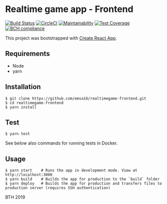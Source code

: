 # Realtime game app - Frontend

[![Build Status](https://travis-ci.org/emsa16/realtimegame-frontend.svg?branch=master)](https://travis-ci.org/emsa16/realtimegame-frontend)
[![CircleCI](https://circleci.com/gh/emsa16/realtimegame-frontend.svg?style=svg)](https://circleci.com/gh/emsa16/realtimegame-frontend)
[![Maintainability](https://api.codeclimate.com/v1/badges/d9f4c10ebbcae843bd92/maintainability)](https://codeclimate.com/github/emsa16/realtimegame-frontend/maintainability)
[![Test Coverage](https://api.codeclimate.com/v1/badges/d9f4c10ebbcae843bd92/test_coverage)](https://codeclimate.com/github/emsa16/realtimegame-frontend/test_coverage)
[![BCH compliance](https://bettercodehub.com/edge/badge/emsa16/realtimegame-frontend?branch=master)](https://bettercodehub.com/results/emsa16/realtimegame-frontend)

This project was bootstrapped with [Create React App](https://github.com/facebook/create-react-app).


## Requirements
- Node
- yarn


## Installation
    $ git clone https://github.com/emsa16/realtimegame-frontend.git
    $ cd realtimegame-frontend
    $ yarn install


## Test
    $ yarn test

See below also commands for running tests in Docker.


## Usage
    $ yarn start    # Runs the app in development mode. View at http://localhost:3000
    $ yarn build    # Builds the app for production to the `build` folder
    $ yarn deploy   # Builds the app for production and transfers files to production server (requires SSH authentication)



BTH 2019
